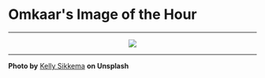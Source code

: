 # Omkaar's Image of the Hour

---

<div align="center">

<a href="https://unsplash.com/photos/workflow-diagram-product-brief-and-user-goals-are-shown-wdnpaTNwOEQ">
  <img src="https://images.unsplash.com/photo-1743385779347-1549dabf1320?crop=entropy&cs=tinysrgb&fit=max&fm=jpg&ixid=M3w3NjA2Nzh8MHwxfHJhbmRvbXx8fHx8fHx8fDE3NTI3ODk2MDB8&ixlib=rb-4.1.0&q=80&w=1080" style="max-width:100%; height:auto;">
</a>



</div>

---

**Photo by** [Kelly Sikkema](https://unsplash.com/@kellysikkema) **on Unsplash**
